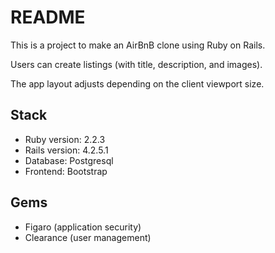 # README

This is a project to make an AirBnB clone using Ruby on Rails.

Users can create listings (with title, description, and images).

The app layout adjusts depending on the client viewport size.

## Stack
  - Ruby version: 2.2.3
  - Rails version: 4.2.5.1
  - Database: Postgresql
  - Frontend: Bootstrap

## Gems
  - Figaro (application security)
  - Clearance (user management)

